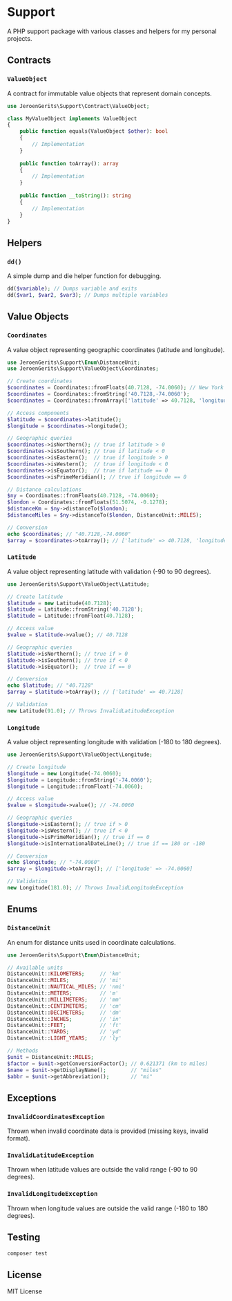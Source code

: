 # Support

A PHP support package with various classes and helpers for my personal projects.

## Contracts

### `ValueObject`

A contract for immutable value objects that represent domain concepts.

```php
use JeroenGerits\Support\Contract\ValueObject;

class MyValueObject implements ValueObject
{
    public function equals(ValueObject $other): bool
    {
        // Implementation
    }
    
    public function toArray(): array
    {
        // Implementation
    }
    
    public function __toString(): string
    {
        // Implementation
    }
}
```

## Helpers

### `dd()`

A simple dump and die helper function for debugging.

```php
dd($variable); // Dumps variable and exits
dd($var1, $var2, $var3); // Dumps multiple variables
```

## Value Objects

### `Coordinates`

A value object representing geographic coordinates (latitude and longitude).

```php
use JeroenGerits\Support\Enum\DistanceUnit;
use JeroenGerits\Support\ValueObject\Coordinates;

// Create coordinates
$coordinates = Coordinates::fromFloats(40.7128, -74.0060); // New York
$coordinates = Coordinates::fromString('40.7128,-74.0060');
$coordinates = Coordinates::fromArray(['latitude' => 40.7128, 'longitude' => -74.0060]);

// Access components
$latitude = $coordinates->latitude();
$longitude = $coordinates->longitude();

// Geographic queries
$coordinates->isNorthern(); // true if latitude > 0
$coordinates->isSouthern(); // true if latitude < 0
$coordinates->isEastern();  // true if longitude > 0
$coordinates->isWestern();  // true if longitude < 0
$coordinates->isEquator();  // true if latitude == 0
$coordinates->isPrimeMeridian(); // true if longitude == 0

// Distance calculations
$ny = Coordinates::fromFloats(40.7128, -74.0060);
$london = Coordinates::fromFloats(51.5074, -0.1278);
$distanceKm = $ny->distanceTo($london);
$distanceMiles = $ny->distanceTo($london, DistanceUnit::MILES);

// Conversion
echo $coordinates; // "40.7128,-74.0060"
$array = $coordinates->toArray(); // ['latitude' => 40.7128, 'longitude' => -74.0060]
```

### `Latitude`

A value object representing latitude with validation (-90 to 90 degrees).

```php
use JeroenGerits\Support\ValueObject\Latitude;

// Create latitude
$latitude = new Latitude(40.7128);
$latitude = Latitude::fromString('40.7128');
$latitude = Latitude::fromFloat(40.7128);

// Access value
$value = $latitude->value(); // 40.7128

// Geographic queries
$latitude->isNorthern(); // true if > 0
$latitude->isSouthern(); // true if < 0
$latitude->isEquator();  // true if == 0

// Conversion
echo $latitude; // "40.7128"
$array = $latitude->toArray(); // ['latitude' => 40.7128]

// Validation
new Latitude(91.0); // Throws InvalidLatitudeException
```

### `Longitude`

A value object representing longitude with validation (-180 to 180 degrees).

```php
use JeroenGerits\Support\ValueObject\Longitude;

// Create longitude
$longitude = new Longitude(-74.0060);
$longitude = Longitude::fromString('-74.0060');
$longitude = Longitude::fromFloat(-74.0060);

// Access value
$value = $longitude->value(); // -74.0060

// Geographic queries
$longitude->isEastern(); // true if > 0
$longitude->isWestern(); // true if < 0
$longitude->isPrimeMeridian(); // true if == 0
$longitude->isInternationalDateLine(); // true if == 180 or -180

// Conversion
echo $longitude; // "-74.0060"
$array = $longitude->toArray(); // ['longitude' => -74.0060]

// Validation
new Longitude(181.0); // Throws InvalidLongitudeException
```

## Enums

### `DistanceUnit`

An enum for distance units used in coordinate calculations.

```php
use JeroenGerits\Support\Enum\DistanceUnit;

// Available units
DistanceUnit::KILOMETERS;     // 'km'
DistanceUnit::MILES;          // 'mi'
DistanceUnit::NAUTICAL_MILES; // 'nmi'
DistanceUnit::METERS;         // 'm'
DistanceUnit::MILLIMETERS;    // 'mm'
DistanceUnit::CENTIMETERS;    // 'cm'
DistanceUnit::DECIMETERS;     // 'dm'
DistanceUnit::INCHES;         // 'in'
DistanceUnit::FEET;           // 'ft'
DistanceUnit::YARDS;          // 'yd'
DistanceUnit::LIGHT_YEARS;    // 'ly'

// Methods
$unit = DistanceUnit::MILES;
$factor = $unit->getConversionFactor(); // 0.621371 (km to miles)
$name = $unit->getDisplayName();        // "miles"
$abbr = $unit->getAbbreviation();       // "mi"
```

## Exceptions

### `InvalidCoordinatesException`

Thrown when invalid coordinate data is provided (missing keys, invalid format).

### `InvalidLatitudeException`

Thrown when latitude values are outside the valid range (-90 to 90 degrees).

### `InvalidLongitudeException`

Thrown when longitude values are outside the valid range (-180 to 180 degrees).

## Testing

```bash
composer test
```

## License

MIT License